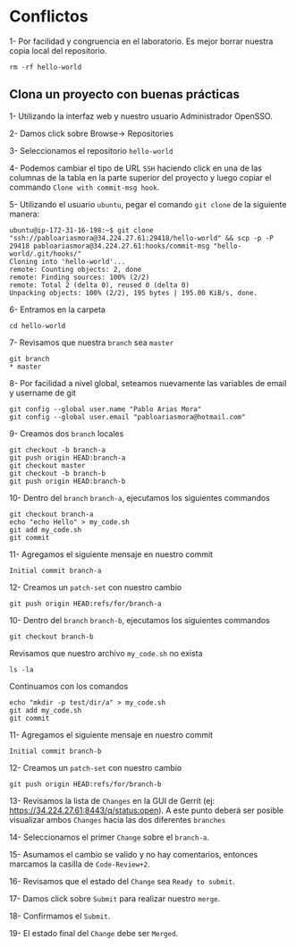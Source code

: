 # Conflictos

1- Por facilidad y congruencia en el laboratorio. Es mejor borrar nuestra copia local del repositorio.

```
rm -rf hello-world
```


## Clona un proyecto con buenas prácticas

1- Utilizando la interfaz web y nuestro usuario Administrador OpenSSO.

2- Damos click sobre Browse-> Repositories

3- Seleccionamos el repositorio `hello-world`

4- Podemos cambiar el tipo de URL `SSH` haciendo click en una de las columnas de la tabla en la parte superior del proyecto y luego copiar el commando `Clone with commit-msg hook`.

5- Utilizando el usuario `ubuntu`, pegar el comando `git clone` de la siguiente manera:

```
ubuntu@ip-172-31-16-198:~$ git clone "ssh://pabloariasmora@34.224.27.61:29418/hello-world" && scp -p -P 29418 pabloariasmora@34.224.27.61:hooks/commit-msg "hello-world/.git/hooks/"
Cloning into 'hello-world'...
remote: Counting objects: 2, done
remote: Finding sources: 100% (2/2)
remote: Total 2 (delta 0), reused 0 (delta 0)
Unpacking objects: 100% (2/2), 195 bytes | 195.00 KiB/s, done.
```

6- Entramos en la carpeta 

```
cd hello-world
```

7- Revisamos que nuestra `branch` sea `master`

```
git branch
* master
```
8- Por facilidad a nivel global, seteamos nuevamente las variables de email y username de git

```
git config --global user.name "Pablo Arias Mora"
git config --global user.email "pabloariasmora@hotmail.com"
```

9- Creamos dos `branch` locales

```
git checkout -b branch-a
git push origin HEAD:branch-a
git checkout master
git checkout -b branch-b
git push origin HEAD:branch-b
```

10- Dentro del `branch` `branch-a`, ejecutamos los siguientes commandos

```
git checkout branch-a
echo "echo Hello" > my_code.sh
git add my_code.sh
git commit 
```

11- Agregamos el siguiente mensaje en nuestro commit

```
Initial commit branch-a
```

12- Creamos un `patch-set` con nuestro cambio

```
git push origin HEAD:refs/for/branch-a
```

10- Dentro del `branch` `branch-b`, ejecutamos los siguientes commandos

```
git checkout branch-b
```
Revisamos que nuestro archivo `my_code.sh` no exista

```
ls -la
```

Continuamos con los comandos

```
echo "mkdir -p test/dir/a" > my_code.sh
git add my_code.sh
git commit 
```

11- Agregamos el siguiente mensaje en nuestro commit

```
Initial commit branch-b
```

12- Creamos un `patch-set` con nuestro cambio

```
git push origin HEAD:refs/for/branch-b
```

13- Revisamos la lista de `Changes` en la GUI de Gerrit
(ej: https://34.224.27.61:8443/q/status:open). A este punto deberá ser posible visualizar ambos `Changes` hacia las dos diferentes `branches`

14- Seleccionamos el primer `Change` sobre el `branch-a`.

15- Asumamos el cambio se valido y no hay comentarios, entonces marcamos la casilla de `Code-Review+2`.

16- Revisamos que el estado del `Change` sea `Ready to submit`.

17- Damos click sobre `Submit` para realizar nuestro `merge`.

18- Confirmamos el `Submit`.

19- El estado final del `Change` debe ser `Merged`.
